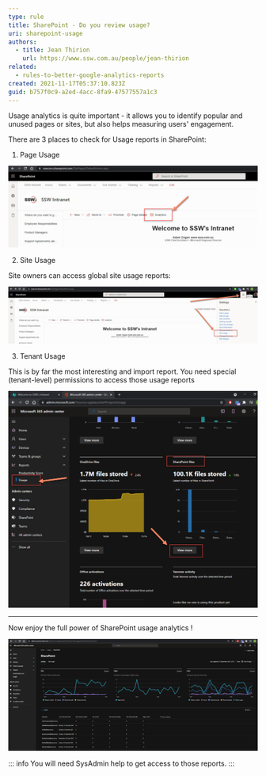 ```yaml
---
type: rule
title: SharePoint - Do you review usage?
uri: sharepoint-usage
authors:
  - title: Jean Thirion
    url: https://www.ssw.com.au/people/jean-thirion
related:
  - rules-to-better-google-analytics-reports
created: 2021-11-17T05:37:10.823Z
guid: b757f0c9-a2ed-4acc-8fa9-47577557a1c3
---
```

Usage analytics is quite important - it allows you to identify popular and unused pages or sites, but also helps measuring users' engagement.

There are 3 places to check for Usage reports in SharePoint:

<!--endintro-->

1. Page Usage

![Figure: Access page usage from any page by clicking "Analytics"](/rules/sharepoint-usage/sharepoint-page-usage.jpg)  

2. Site Usage

Site owners can access global site usage reports:

![Figure: Access site level usage via "Settings" | "Site Usage"](/rules/sharepoint-usage/sharepoint-site-usage.jpg)  

3. Tenant Usage

This is by far the most interesting and import report. You need special (tenant-level) permissions to access those usage reports 

![Figure: Access tenant level usage via "Office 365 Admin Center" | "Reports" | "Usage" | "View More" (under SharePoint section)](/rules/sharepoint-usage/sharepoint-tenant-usage.jpg)  

---

Now enjoy the full power of SharePoint usage analytics !

![Figure: Plenty of very useful reports in this dashboard](/rules/sharepoint-usage/sharepoint-tenant-usage-home.jpg)  

::: info
You will need SysAdmin help to get access to those reports.
:::

